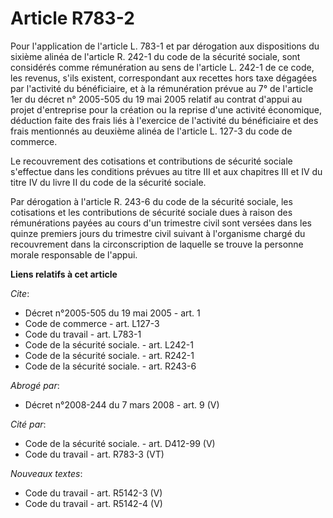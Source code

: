 # Article R783-2

Pour l'application de l'article L. 783-1 et par dérogation aux dispositions du sixième alinéa de l'article R. 242-1 du code
de la sécurité sociale, sont considérés comme rémunération au sens de l'article L. 242-1 de ce code, les revenus, s'ils
existent, correspondant aux recettes hors taxe dégagées par l'activité du bénéficiaire, et à la rémunération prévue au 7° de
l'article 1er du décret n° 2005-505 du 19 mai 2005 relatif au contrat d'appui au projet d'entreprise pour la création ou la
reprise d'une activité économique, déduction faite des frais liés à l'exercice de l'activité du bénéficiaire et des frais
mentionnés au deuxième alinéa de l'article L. 127-3 du code de commerce.

Le recouvrement des cotisations et contributions de sécurité sociale s'effectue dans les conditions prévues au titre III et
aux chapitres III et IV du titre IV du livre II du code de la sécurité sociale.

Par dérogation à l'article R. 243-6 du code de la sécurité sociale, les cotisations et les contributions de sécurité sociale
dues à raison des rémunérations payées au cours d'un trimestre civil sont versées dans les quinze premiers jours du trimestre
civil suivant à l'organisme chargé du recouvrement dans la circonscription de laquelle se trouve la personne morale
responsable de l'appui.

**Liens relatifs à cet article**

_Cite_:

  - Décret n°2005-505 du 19 mai 2005 - art. 1
  - Code de commerce - art. L127-3
  - Code du travail - art. L783-1
  - Code de la sécurité sociale. - art. L242-1
  - Code de la sécurité sociale. - art. R242-1
  - Code de la sécurité sociale. - art. R243-6

_Abrogé par_:

  - Décret n°2008-244 du 7 mars 2008 - art. 9 (V)

_Cité par_:

  - Code de la sécurité sociale. - art. D412-99 (V)
  - Code du travail - art. R783-3 (VT)

_Nouveaux textes_:

  - Code du travail - art. R5142-3 (V)
  - Code du travail - art. R5142-4 (V)
